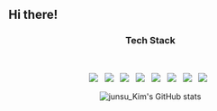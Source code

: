 
<!-- ![header](https://capsule-render.vercel.app/api?type=waving&color=gradient&height=300&&animation=blink&section=header&text=Junsu_Kim&fontSize=90&rotate=-20 ) -->



## **Hi there!** ##

 <div align="center">

<h3 align="center"><b> Tech Stack </b></h3>
</br>
<p align="center">
<img src="https://img.shields.io/badge/HTML5-E34F26?style=flat&logo=HTML5&logoColor=black"/></a> &nbsp
<img src="https://img.shields.io/badge/CSS3-1572B6?style=flat&logo=CSS3&locoColor=black"//></a> &nbsp 
<img src="https://img.shields.io/badge/MySQL-4479A1?style=flat&logo=MySQL&logoColor=white"/></a> &nbsp 
<img src="https://img.shields.io/badge/JAVA-007396?style=flat&logo=JAVA"//></a> &nbsp 
<img src="https://img.shields.io/badge/GitHub-181717?style=flat&logo=GitHub"//></a> &nbsp
<img src="https://img.shields.io/badge/JavaScript-F7DF1E?style=flat&logo=JavaScript&logoColor=black"//></a> &nbsp
<img src="https://img.shields.io/badge/NodeJs-369506?style=flat&logo=Node.JS&logoColor=black"//></a> &nbsp
<img src="https://img.shields.io/badge/TypeScript-035CBB?style=flat&logo=TypeScript&logoColor=black"//></a> &nbsp

<!-- <a href="https://opgc.me/#/users/junsu22" target="_blank"><img src="https://api.opgc.me/githubs/users/junsu22/tag/?theme=basic" /></a> --> 

<!-- ![junsu_Kim's GitHub stats](https://github-readme-stats.vercel.app/api?username=junsu22&theme=github_dark&show_icons=true)</br> -->
![junsu_Kim's GitHub stats](https://github-readme-stats.vercel.app/api/top-langs/?username=junsu22&theme=github_dark&layout=compact)


</div>
<!--
**junsu_kim/junsu_kim** is a ✨ _special_ ✨ repository because its `README.md` (this file) appears on your GitHub profile.

Here are some ideas to get you started:

- 🔭 I’m currently working on ...
- 🌱 I’m currently learning ...
- 👯 I’m looking to collaborate on ...
- 🤔 I’m looking for help with ...
- 💬 Ask me about ...
- 📫 How to reach me: ...
- 😄 Pronouns: ...
- ⚡ Fun fact: ...
-->
